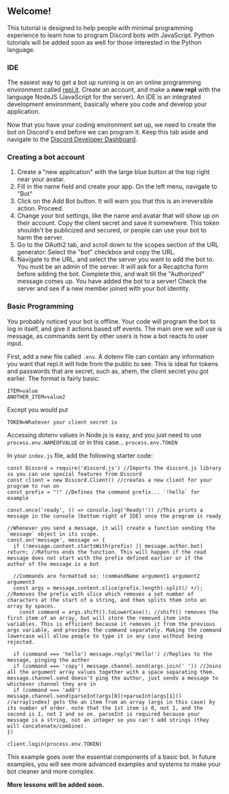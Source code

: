 ## Welcome!
This tutorial is designed to help people with minimal programming experience to learn how to program Discord bots with JavaScript. Python tutorials will be added soon as well for those interested in the Python language.

### IDE
The easiest way to get a bot up running is on an online programming environment called [repl.it](https://repl.it/). Create an account, and make a **new repl** with the language NodeJS (JavaScript for the server). An IDE is an integrated development environment, basically where you code and develop your application.

Now that you have your coding environment set up, we need to create the bot on Discord's end before we can program it. Keep this tab aside and navigate to the [Discord Developer Dashboard](https://discordapp.com/developers/applications/).

### Creating a bot account

1. Create a "new application" with the large blue button at the top right near your avatar.
2. Fill in the name field and create your app. On the left menu, navigate to "Bot"
3. Click on the Add Bot button. It will warn you that this is an irreversible action. Proceed.
4. Change your bot settings, like the name and avatar that will show up on their account. Copy the client secret and save it somewhere. This token shouldn't be publicized and secured, or people can use your bot to harm the server.
5. Go to the OAuth2 tab, and scroll down to the scopes section of the URL generator. Select the "bot" checkbox and copy the URL.
6. Navigate to the URL, and select the server you want to add the bot to. You must be an admin of the server. It will ask for a Recaptcha form before adding the bot. Complete this, and wait till the "Authorized" message comes up. You have added the bot to a server! Check the server and see if a new member joined with your bot identity.

### Basic Programming

You probably noticed your bot is offline. Your code will program the bot to log in itself, and give it actions based off events. The main one we will use is message, as commands sent by other users is how a bot reacts to user input.

First, add a new file called `.env`. A dotenv file can contain any information you want that repl.it will hide from the public to see. This is ideal for tokens and passwords that are secret, such as, ahem, the client secret you got earlier. The format is fairly basic:
```
ITEM=value
ANOTHER_ITEM=value2
```
Except you would put
```
TOKEN=Whatever your client secret is
```
Accessing dotenv values in Node.js is easy, and you just need to use `process.env.NAMEOFVALUE` or in this case... `process.env.TOKEN`

In your `index.js` file, add the following starter code:
```
const Discord = require('discord.js') //Imports the discord.js library so you can use special features from Discord
const client = new Discord.Client() //creates a new client for your program to run on
const prefix = "!" //Defines the command prefix... `!hello` for example

const.once('ready', () => console.log('Ready!')) //This prints a message in the console (bottom right of IDE) once the program is ready

//Whenever you send a message, it will create a function sending the `message` object in its scope.
const.on('message', message => {
  if (!message.content.startsWith(prefix) || message.author.bot) return; //Returns ends the function. This will happen if the read message does not start with the prefix defined earlier or if the author of the message is a bot
  
  //Commands are formatted so: !commandName argument1 argument2 argument3
  const args = message.content.slice(prefix.length).split(/ +/); //Removes the prefix with slice which removes a set number of characters at the start of a string, and then splits them into an array by spaces.
	const command = args.shift().toLowerCase(); //shift() removes the first item of an array, but will store the removed item into variables. This is efficient because it removes it from the previous args variable, and provides the command separately. Making the command lowercase will allow people to type it in any case without being rejected.
  
  if (command === 'hello') message.reply('Hello!') //Replies to the message, pinging the author
  if (command === 'copy') message.channel.send(args.join(' ')) //Joins all the argument array values together with a space separating them. message.channel.send doesn't ping the author, just sends a message to whichever channel they are in
  if (command === 'add') message.channel.send(parseInt(args[0])+parseInt(args[1])) //array[index] gets the an item from an array (args in this case) by its number of order. note that the 1st item is 0, not 1, and the second is 1, not 2 and so on. parseInt is required because your message is a string, not an integer so you can't add strings (they will concatenate/combine).
})

client.login(process.env.TOKEN)
```

This example goes over the essential components of a basic bot. In future examples, you will see more advanced examples and systems to make your bot cleaner and more complex.

**More lessons will be added soon.**
